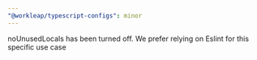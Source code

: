 ```yaml
---
"@workleap/typescript-configs": minor
---
```


noUnusedLocals has been turned off. We prefer relying on Eslint for this specific use case
